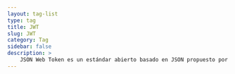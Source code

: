 ```yaml
---
layout: tag-list
type: tag
title: JWT
slug: JWT
category: Tag
sidebar: false
description: >
    JSON Web Token es un estándar abierto basado en JSON propuesto por IETF para la creación de tokens de acceso que permiten la propagación de identidad y privilegios.
---
```


